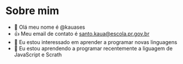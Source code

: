 # Sobre mim
- 👋 Olá meu nome é @kauases
- 👍 Meu email de contato é santo.kaua@escola.pr.gov.br
- 👀 Eu estou interessado em aprender a programar novas linguagens
- 🌱 Eu estou aprendendo a programar recentemente a liguagem de JavaScript e Scrath
